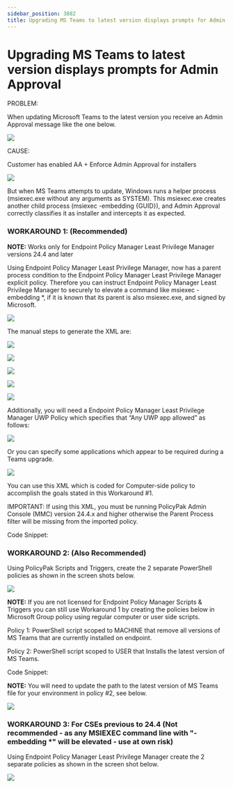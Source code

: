 ```yaml
---
sidebar_position: 3882
title: Upgrading MS Teams to latest version displays prompts for Admin Approval
---
```


# Upgrading MS Teams to latest version displays prompts for Admin Approval

PROBLEM:

When updating Microsoft Teams to the latest version you receive an Admin Approval message like the one below.

![](../../../../../../static/images/PolicyPak/Content/Resources/Images/Troubleshooting/Error/Cloud/927_1_image-20231116160521-2.png)

CAUSE:

Customer has enabled AA + Enforce Admin Approval for installers

![](../../../../../../static/images/PolicyPak/Content/Resources/Images/Troubleshooting/Error/Cloud/1306_2_02a0661341d87f03cca56ccbf243d833.png)

But when MS Teams attempts to update, Windows runs a helper process (msiexec.exe without any arguments as SYSTEM). This msiexec.exe creates another child process (msiexec -embedding {GUID}), and Admin Approval correctly classifies it as installer and intercepts it as expected.

### WORKAROUND 1: (Recommended)

**NOTE:** Works only for Endpoint Policy Manager Least Privilege Manager versions 24.4 and later

Using Endpoint Policy Manager Least Privilege Manager, now has a parent process condition to the Endpoint Policy Manager Least Privilege Manager explicit policy. Therefore you can instruct Endpoint Policy Manager Least Privilege Manager to securely to elevate a command like msiexec -embedding \*, if it is known that its parent is also msiexec.exe, and signed by Microsoft.

![](../../../../../../static/images/PolicyPak/Content/Resources/Images/Troubleshooting/Error/Cloud/1306_3_c1ba4f8f05b21e5d6adf327d817593e9.png)

The manual steps to generate the XML are:

![](../../../../../../static/images/PolicyPak/Content/Resources/Images/Troubleshooting/Error/Cloud/1306_4_0db039eed39f20ab325fac0ca5b30a6c.png)

![](../../../../../../static/images/PolicyPak/Content/Resources/Images/Troubleshooting/Error/Cloud/1306_5_23eaaa42422c8cfce3e46d27a9dddbb2.png)

![](../../../../../../static/images/PolicyPak/Content/Resources/Images/Troubleshooting/Error/Cloud/1306_6_ad797e8b1ecf0b43d8f8a388ffedcde5.png)

![](../../../../../../static/images/PolicyPak/Content/Resources/Images/Troubleshooting/Error/Cloud/1306_7_f8c69edce2b216b5a2e1e3238a79c2e9.png)

![](../../../../../../static/images/PolicyPak/Content/Resources/Images/Troubleshooting/Error/Cloud/1306_8_4af3ffdd4277ec275d61a4aeb4adb125.png)

Additionally, you will need a Endpoint Policy Manager Least Privilege Manager UWP Policy which specifies that “Any UWP app allowed” as follows:

![](../../../../../../static/images/PolicyPak/Content/Resources/Images/Troubleshooting/Error/Cloud/1306_9_85037c3c83c955ec3a44d5631189d585.png)

Or you can specify some applications which appear to be required during a Teams upgrade.

![](../../../../../../static/images/PolicyPak/Content/Resources/Images/Troubleshooting/Error/Cloud/1306_10_4188230b3e50a95465a6cf8a84abb867.png)

You can use this XML which is coded for Computer-side policy to accomplish the goals stated in this Workaround #1.

IMPORTANT: If using this XML, you must be running PolicyPak Admin Console (MMC) version 24.4.x and higher otherwise the Parent Process filter will be missing from the imported policy.

Code Snippet: 

### WORKAROUND 2: (Also Recommended)

Using PolicyPak Scripts and Triggers, create the 2 separate PowerShell policies as shown in the screen shots below.

![](../../../../../../static/images/PolicyPak/Content/Resources/Images/Troubleshooting/Error/Cloud/927_2_2_950x130.png)

**NOTE:** If you are not licensed for Endpoint Policy Manager Scripts & Triggers you can still use Workaround 1 by creating the policies below in Microsoft Group policy using regular computer or user side scripts.

Policy 1: PowerShell script scoped to MACHINE that remove all versions of MS Teams that are currently installed on endpoint.

Policy 2: PowerShell script scoped to USER that Installs the latest version of MS Teams.

Code Snippet: 

**NOTE:** You will need to update the path to the latest version of MS Teams file for your environment in policy #2, see below.

![](../../../../../../static/images/PolicyPak/Content/Resources/Images/Troubleshooting/Error/Cloud/927_3_3_950x296.png)



### WORKAROUND 3: For CSEs previous to 24.4 (Not recommended - as any MSIEXEC command line with "-embedding \*" will be elevated - use at own risk)

Using Endpoint Policy Manager Least Privilege Manager create the 2 separate policies as shown in the screen shot below.

![](../../../../../../static/images/PolicyPak/Content/Resources/Images/Troubleshooting/Error/Cloud/927_4_image-20231213102010-1.png)